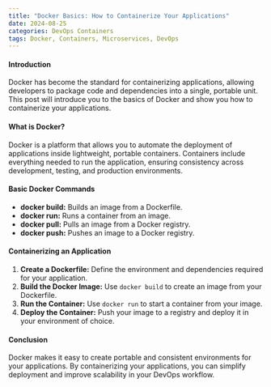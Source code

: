 ```yaml
---
title: "Docker Basics: How to Containerize Your Applications"
date: 2024-08-25
categories: DevOps Containers
tags: Docker, Containers, Microservices, DevOps
---
```


#### Introduction
Docker has become the standard for containerizing applications, allowing developers to package code and dependencies into a single, portable unit. This post will introduce you to the basics of Docker and show you how to containerize your applications.

#### What is Docker?
Docker is a platform that allows you to automate the deployment of applications inside lightweight, portable containers. Containers include everything needed to run the application, ensuring consistency across development, testing, and production environments.

#### Basic Docker Commands
- **docker build:** Builds an image from a Dockerfile.
- **docker run:** Runs a container from an image.
- **docker pull:** Pulls an image from a Docker registry.
- **docker push:** Pushes an image to a Docker registry.

#### Containerizing an Application
1. **Create a Dockerfile:** Define the environment and dependencies required for your application.
2. **Build the Docker Image:** Use `docker build` to create an image from your Dockerfile.
3. **Run the Container:** Use `docker run` to start a container from your image.
4. **Deploy the Container:** Push your image to a registry and deploy it in your environment of choice.

#### Conclusion
Docker makes it easy to create portable and consistent environments for your applications. By containerizing your applications, you can simplify deployment and improve scalability in your DevOps workflow.
